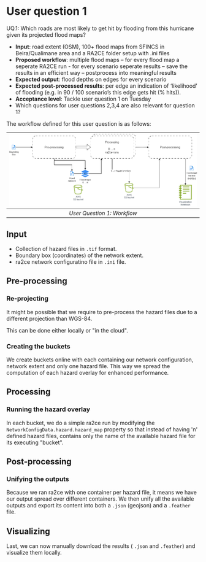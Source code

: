 # User question 1

UQ.1: Which roads are most likely to get hit by flooding from this hurricane given its projected flood maps?

- __Input__: road extent (OSM), 100+ flood maps from SFINCS in Beira/Qualimane area and a RA2CE folder setup with .ini files 
- __Proposed workflow__: multiple flood maps – for every flood map a seperate RA2CE run - for every scenario seperate results – save the results in an efficient way – postprocess into meaningful results
- __Expected output__: flood depths on edges for every scenario
- __Expected post-processed results__: per edge an indication of ‘likelihood’ of flooding (e.g. in 90 / 100 scenario’s this edge gets hit (% hits)). 
- __Acceptance level__: Tackle user question 1 on Tuesday
- Which questions for user questions 2,3,4 are also relevant for question 1?


The workflow defined for this user question is as follows:

| ![ra2ce_cloud.drawio.png](ra2ce_cloud.drawio.png)| 
|:--:| 
| *User Question 1: Workflow* |

## Input

- Collection of hazard files in `.tif` format.
- Boundary box (coordinates) of the network extent.
- ra2ce network configuratino file in `.ini` file.

## Pre-processing

### Re-projecting

It might be possible that we require to pre-process the hazard files due to a different projection than WGS-84.

This can be done either locally or "in the cloud".

### Creating the buckets

We create buckets online with each containing our network configuration, network extent and only one hazard file. This way we spread the computation of each hazard overlay for enhanced performance.

## Processing

### Running the hazard overlay

In each bucket, we do a simple ra2ce run by modifying the `NetworkConfigData.hazard.hazard_map` property so that instead of having 'n' defined hazard files, contains only the name of the available hazard file for its executing "bucket".

## Post-processing

### Unifying the outputs

Because we ran ra2ce with one container per hazard file, it means we have our output spread over different containers. We then unify all the available outputs and export its content into both a `.json` (geojson) and a `.feather` file.

## Visualizing

Last, we can now manually download the results ( `.json` and `.feather`) and visualize them locally.